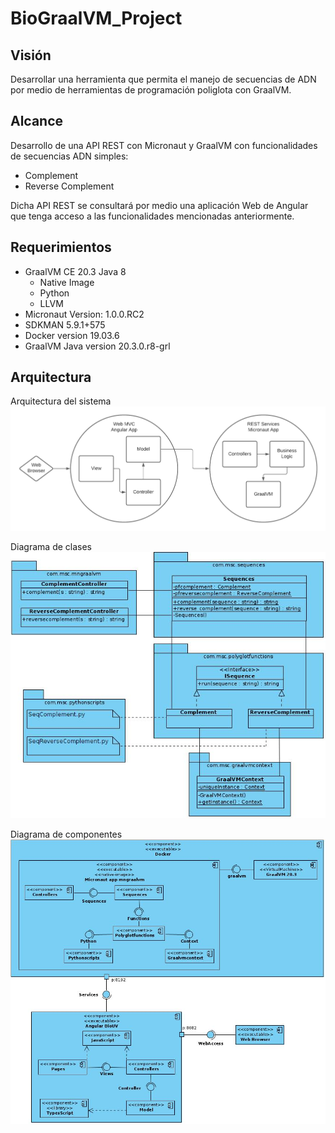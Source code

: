 # BioGraalVM_Project

## Visión
Desarrollar una herramienta que permita el manejo de secuencias de ADN por medio de herramientas de programación poliglota con GraalVM.

## Alcance
Desarrollo de una API REST con Micronaut y GraalVM con funcionalidades de secuencias ADN simples:
* Complement
* Reverse Complement

Dicha API REST se consultará por medio una aplicación Web de Angular que tenga acceso a las funcionalidades mencionadas anteriormente.

## Requerimientos
* GraalVM CE 20.3 Java 8 
	* Native Image
	* Python
	* LLVM
* Micronaut Version: 1.0.0.RC2
* SDKMAN 5.9.1+575
* Docker version 19.03.6
* GraalVM Java version 20.3.0.r8-grl

## Arquitectura 

Arquitectura del sistema
![Arquitectura del sistema](/diagrams/Arquitectura-Sistema.png)

Diagrama de clases
![Arquitectura del sistema](/diagrams/DC_MNGraalVM.jpg)

Diagrama de componentes
![Arquitectura del sistema](/diagrams/DComp_MNGraalVM.jpg)
